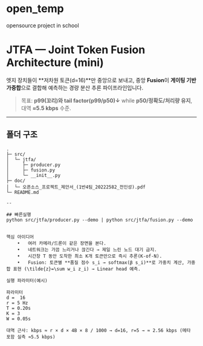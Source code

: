 # open_temp
opensource project in school


# JTFA — Joint Token Fusion Architecture (mini)
엣지 장치들이 **저차원 토큰(d=16)**만 중앙으로 보내고, 중앙 **Fusion**이 **게이팅 기반 가중합**으로 결합해 예측하는 경량 분산 추론 파이프라인입니다.

> 목표: **p99(꼬리)와 tail factor(p99/p50)↓** while **p50/정확도/처리량 유지**, 대역 **≈5.5 kbps** 수준.

---

## 폴더 구조
```text
.
├─ src/
│  └─ jtfa/
│     ├─ producer.py
│     ├─ fusion.py
│     └─ __init__.py
├─ doc/
│  └─ 오픈소스_프로젝트_제안서_(1반4팀_20222582_전인성).pdf
└─ README.md

--

## 빠른실행 
python src/jtfa/producer.py --demo | python src/jtfa/fusion.py --demo


핵심 아이디어
	•	여러 카메라/드론이 같은 장면을 본다.
	•	네트워크는 가끔 느리거나 끊긴다 → 제일 느린 노드 대기 금지.
	•	시간창 T 동안 도착한 최소 K개 토큰만으로 즉시 추론(K-of-N).
	•	Fusion: 토큰별 **품질 점수 s_i → softmax(β s_i)**로 가중치 계산, 가중합 표현 (\tilde{z}=\sum w_i z_i) → Linear head 예측.

실행 파라미터(예시)

파라미터
d =  16 
r = 5 Hz
T = 0.20s
K = 3
W = 0.05s

대역 근사: kbps ≈ r × d × 4B × 8 / 1000 → d=16, r=5 → ≈ 2.56 kbps (메타 포함 실측 ≈5.5 kbps)


